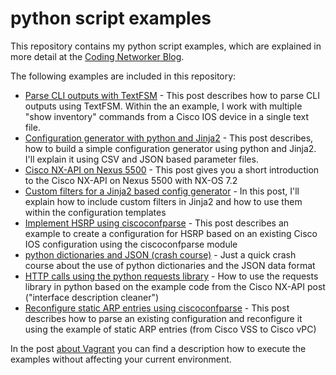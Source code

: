 # python script examples

This repository contains my python script examples, which are explained in more detail at the [Coding Networker Blog](https://codingnetworker.com).

The following examples are included in this repository:

* [Parse CLI outputs with TextFSM](https://codingnetworker.com/2015/08/parse-cli-outputs-textfsm/) - This post describes how to parse CLI outputs using TextFSM. Within the an example, I work with multiple "show inventory" commands from a Cisco IOS device in a single text file.
* [Configuration generator with python and Jinja2](https://codingnetworker.com/2015/09/configuration-generator-with-python-and-jinja2/) - This post describes, how to build a simple configuration generator using python and Jinja2. I'll explain it using CSV and JSON based parameter files.
* [Cisco NX-API on Nexus 5500](https://codingnetworker.com/2015/09/cisco-nx-api-nexus-5500/) - This post gives you a short introduction to the Cisco NX-API on Nexus 5500 with NX-OS 7.2
* [Custom filters for a Jinja2 based config generator](https://codingnetworker.com/2015/10/custom-filters-jinja2-config-generator/) - In this post, I'll explain how to include custom filters in Jinja2 and how to use them within the configuration templates
* [Implement HSRP using ciscoconfparse](https://codingnetworker.com/2015/10/implement-hsrp-using-ciscoconfparse/) - This post describes an example to create a configuration for HSRP based on an existing Cisco IOS configuration using the ciscoconfparse module
* [python dictionaries and JSON (crash course)](https://codingnetworker.com/2015/10/python-dictionaries-json-crash-course/) - Just a quick crash course about the use of python dictionaries and the JSON data format
* [HTTP calls using the python requests library](https://codingnetworker.com/2015/10/http-calls-using-python-requests-library/) - How to use the requests library in python based on the example code from the Cisco NX-API post ("interface description cleaner")
* [Reconfigure static ARP entries using ciscoconfparse](https://codingnetworker.com/2015/11/reconfigure-static-arp-entries-ciscoconfparse/) - This post describes how to parse an existing configuration and reconfigure it using the example of static ARP entries (from Cisco VSS to Cisco vPC)

In the post [about Vagrant](https://codingnetworker.com/2015/09/use-vagrant-to-run-the-python-examples/) you can find a description how to execute the examples without affecting your current environment.